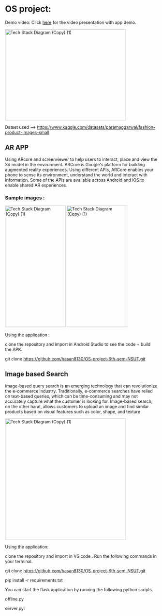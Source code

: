 # OS project:

 Demo video:
Click [here](https://www.youtube.com/watch?v=DVJmYapMPGo) for the video presentation with app demo.


<img width="400" height="300" alt="Tech Stack Diagram (Copy) (1)" src="https://user-images.githubusercontent.com/76277112/231263593-31251f11-e00e-486b-8762-4106b3ea7023.png">

Datset used -->
https://www.kaggle.com/datasets/paramaggarwal/fashion-product-images-small


## AR APP

Using ARcore and screenviewer to help users to interact, place and view the 3d model in the environment.
ARCore is Google's platform for building augmented reality experiences. Using different APIs, ARCore enables your phone to sense its environment, understand the world and interact with information. Some of the APIs are available across Android and iOS to enable shared AR experiences.

### Sample images : 
<img width="200" height="400" alt="Tech Stack Diagram (Copy) (1)" src="https://user-images.githubusercontent.com/76277112/231264557-17631d7a-ce32-4c3d-be90-be0c5d87639f.jpg">

<img width="200" height="400" alt="Tech Stack Diagram (Copy) (1)" src="https://user-images.githubusercontent.com/76277112/231265804-88e80899-948a-4c71-9e85-667d98f2743c.jpg">

Using the  application :

clone the repository and import in Android Studio to see the code + build the APK.

git clone
https://github.com/hasan8130/OS-project-6th-sem-NSUT.git

## Image based Search

Image-based query search is an emerging technology that can revolutionize the e-commerce industry. Traditionally, e-commerce searches have relied on text-based queries, which can be time-consuming and may not accurately capture what the customer is looking for. Image-based search, on the other hand, allows customers to upload an image and find similar products based on visual features such as color, shape, and texture


<img width="400" height="400" alt="Tech Stack Diagram (Copy) (1)" src="https://user-images.githubusercontent.com/76277112/231266269-280678e0-eb82-4ed0-86ab-be5006bdd8c3.jpg">

Using the application:

clone the repository and import in VS code . Run the following commands in your terminal.

git clone
https://github.com/hasan8130/OS-project-6th-sem-NSUT.git

pip install -r requirements.txt

 You can start the flask application by running the following python scripts.

offline.py

server.py: 

